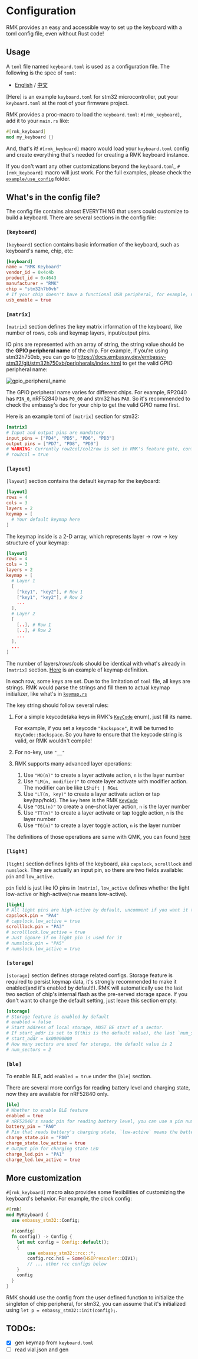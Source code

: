 # Configuration

RMK provides an easy and accessible way to set up the keyboard with a toml config file, even without Rust code!

## Usage 

A `toml` file named `keyboard.toml` is used as a configuration file. The following is the spec of `toml`:
  - [English](https://toml.io/en/v1.0.0) / [中文](https://toml.io/cn/v1.0.0)

[Here] is an example `keyboard.toml` for stm32 microcontroller, put your `keyboard.toml` at the root of your firmware project.

RMK provides a proc-macro to load the `keyboard.toml`: `#[rmk_keyboard]`, add it to your `main.rs` like:

```rust
#[rmk_keyboard]
mod my_keyboard {}
```

And, that's it! `#[rmk_keyboard]` macro would load your `keyboard.toml` config and create everything that's needed for creating a RMK keyboard instance.

If you don't want any other customizations beyond the `keyboard.toml`, `#[rmk_keyboard]` macro will just work. For the full examples, please check the [`example/use_config`](https://github.com/HaoboGu/rmk/tree/main/examples/use_config) folder.

## What's in the config file?

The config file contains almost EVERYTHING that users could customize to build a keyboard. There are several sections in the config file:

### `[keyboard]`

`[keyboard]` section contains basic information of the keyboard, such as keyboard's name, chip, etc:

```toml
[keyboard]
name = "RMK Keyboard"
vendor_id = 0x4c4b
product_id = 0x4643
manufacturer = "RMK"
chip = "stm32h7b0vb"
# If your chip doesn't have a functional USB peripheral, for example, nRF52832/esp32c3(esp32c3 has only USB serial, not full functional USB), set `usb_enable` to false
usb_enable = true
```

### `[matrix]`

`[matrix]` section defines the key matrix information of the keyboard, like number of rows, cols and keymap layers, input/output pins.

IO pins are represented with an array of string, the string value should be the **GPIO peripheral name** of the chip. For example, if you're using stm32h750xb, you can go to https://docs.embassy.dev/embassy-stm32/git/stm32h750xb/peripherals/index.html to get the valid GPIO peripheral name:

![gpio_peripheral_name](images/gpio_peripheral_name.png)

The GPIO peripheral name varies for different chips. For example, RP2040 has `PIN_0`, nRF52840 has `P0_00` and stm32 has `PA0`. So it's recommended to check the embassy's doc for your chip to get the valid GPIO name first.

Here is an example toml of `[matrix]` section for stm32:

```toml
[matrix]
# Input and output pins are mandatory
input_pins = ["PD4", "PD5", "PD6", "PD3"]
output_pins = ["PD7", "PD8", "PD9"]
# WARNING: Currently row2col/col2row is set in RMK's feature gate, configs here do nothing actually
# row2col = true
```

### `[layout]`

`[layout]` section contains the default keymap for the keyboard:

```toml
[layout]
rows = 4
cols = 3
layers = 2
keymap = [
  # Your default keymap here
]
```

The keymap inside is a 2-D array, which represents layer -> row -> key structure of your keymap:

```toml
[layout]
rows = 4
cols = 3
layers = 2
keymap = [
  # Layer 1
  [
    ["key1", "key2"], # Row 1
    ["key1", "key2"], # Row 2
    ...
  ],
  # Layer 2
  [
    [..], # Row 1
    [..], # Row 2
    ...
  ],
  ...
]
```

The number of layers/rows/cols should be identical with what's already in `[matrix]` section. [Here](https://github.com/HaoboGu/rmk/blob/main/examples/use_config/stm32h7/keyboard.toml) is an example of keymap definition.

In each row, some keys are set. Due to the limitation of `toml` file, all keys are strings. RMK would parse the strings and fill them to actual keymap initializer, like what's in [`keymap.rs`](https://github.com/HaoboGu/rmk/tree/main/examples/use_rust/rp2040/src/keymap.rs)

The key string should follow several rules:

1. For a simple keycode(aka keys in RMK's [`KeyCode`](https://docs.rs/rmk/latest/rmk/keycode/enum.KeyCode.html) enum), just fill its name.

    For example, if you set a keycode `"Backspace"`, it will be turned to `KeyCode::Backspace`. So you have to ensure that the keycode string is valid, or RMK wouldn't compile!

2. For no-key, use `"__"`

3. RMK supports many advanced layer operations:
    1. Use `"MO(n)"` to create a layer activate action, `n` is the layer number
    2. Use `"LM(n, modifier)"` to create layer activate with modifier action. The modifier can be like `LShift | RGui`
    3. Use `"LT(n, key)"` to create a layer activate action or tap key(tap/hold). The `key` here is the RMK [`KeyCode`](https://docs.rs/rmk/latest/rmk/keycode/enum.KeyCode.html)
    4. Use `"OSL(n)"` to create a one-shot layer action, `n` is the layer number
    5. Use `"TT(n)"` to create a layer activate or tap toggle action, `n` is the layer number
    6. Use `"TG(n)"` to create a layer toggle action, `n` is the layer number

  The definitions of those operations are same with QMK, you can found [here](https://docs.qmk.fm/#/feature_layers)

### `[light]`

`[light]` section defines lights of the keyboard, aka `capslock`, `scrolllock` and `numslock`. They are actually an input pin, so there are two fields available: `pin` and `low_active`.

`pin` field is just like IO pins in `[matrix]`, `low_active` defines whether the light low-active or high-active(`true` means low-active).

```toml
[light]
# All light pins are high-active by default, uncomment if you want it to be low-active
capslock.pin = "PA4"
# capslock.low_active = true
scrolllock.pin = "PA3"
# scrolllock.low_active = true
# Just ignore if no light pin is used for it
# numslock.pin = "PA5"
# numslock.low_active = true
```

### `[storage]`

`[storage]` section defines storage related configs. Storage feature is required to persist keymap data, it's strongly recommended to make it enabled(and it's enabled by default!). RMK will automatically use the last two section of chip's internal flash as the pre-served storage space. If you don't want to change the default setting, just leave this section empty.

```toml
[storage]
# Storage feature is enabled by default
# enabled = false
# Start address of local storage, MUST BE start of a sector.
# If start_addr is set to 0(this is the default value), the last `num_sectors` sectors will be used.
# start_addr = 0x00000000
# How many sectors are used for storage, the default value is 2
# num_sectors = 2
```

### `[ble]`

To enable BLE, add `enabled = true` under the `[ble]` section. 

There are several more configs for reading battery level and charging state, now they are available for nRF52840 only.

```toml
[ble]
# Whether to enable BLE feature
enabled = true
# nRF52840's saadc pin for reading battery level, you can use a pin number or "vddh"
battery_pin = "PA0"
# Pin that reads battery's charging state, `low-active` means the battery is charging when `charge_state.pin` is low
charge_state.pin = "PA0"
charge_state.low_active = true
# Output pin for charging state LED 
charge_led.pin = "PA1"
charge_led.low_active = true
```

## More customization

`#[rmk_keyboard]` macro also provides some flexibilities of customizing the keyboard's behavior. For example, the clock config:

```rust
#[rmk]
mod MyKeyboard {
  use embassy_stm32::Config;

  #[config]
  fn config() -> Config {
    let mut config = Config::default();
    {
        use embassy_stm32::rcc::*;
        config.rcc.hsi = Some(HSIPrescaler::DIV1);
        // ... other rcc configs below
    }
    config
  }
}
```

RMK should use the config from the user defined function to initialize the singleton of chip peripheral, for stm32, you can assume that it's initialized using `let p = embassy_stm32::init(config);`.

## TODOs:

- [x] gen keymap from `keyboard.toml`
- [ ] read vial.json and gen
